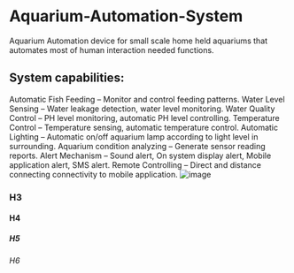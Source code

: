 # Aquarium-Automation-System
Aquarium Automation device for small scale home held aquariums that automates most of human interaction needed functions.  
   
## System capabilities:

Automatic Fish Feeding – Monitor and control feeding patterns.
Water Level Sensing – Water leakage detection, water level monitoring.
Water Quality Control – PH level monitoring, automatic PH level controlling.
Temperature Control – Temperature sensing, automatic temperature control.
Automatic Lighting – Automatic on/off aquarium lamp according to light level in surrounding.
Aquarium condition analyzing – Generate sensor reading reports.
Alert Mechanism – Sound alert, On system display alert, Mobile application alert, SMS alert. 
Remote Controlling – Direct and distance connecting connectivity to mobile application.
![image](https://user-images.githubusercontent.com/97085704/148671235-67f3b7b2-6026-4820-a604-60e31eb05360.png)


### H3
#### H4
##### H5
###### H6


